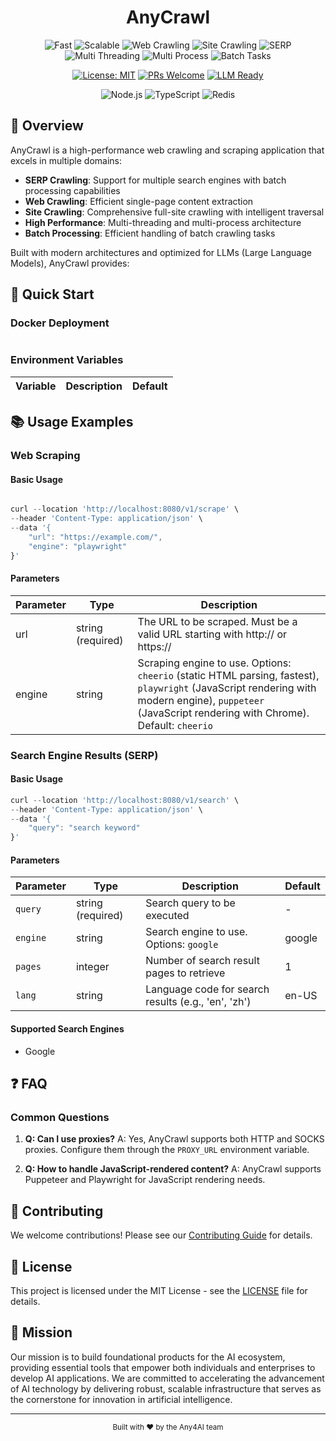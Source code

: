 <div align="center">

<h1>
  AnyCrawl
</h1>

<img src="https://img.shields.io/badge/⚡-Fast-blue" alt="Fast"/>
<img src="https://img.shields.io/badge/🚀-Scalable-orange" alt="Scalable"/>
<img src="https://img.shields.io/badge/🕷️-Web%20Crawling-ff69b4" alt="Web Crawling"/>
<img src="https://img.shields.io/badge/🌐-Site%20Crawling-9cf" alt="Site Crawling"/>
<img src="https://img.shields.io/badge/🔍-SERP%20(Multi%20Engines)-green" alt="SERP"/>
<img src="https://img.shields.io/badge/⚙️-Multi%20Threading-yellow" alt="Multi Threading"/>
<img src="https://img.shields.io/badge/🔄-Multi%20Process-purple" alt="Multi Process"/>
<img src="https://img.shields.io/badge/📦-Batch%20Tasks-red" alt="Batch Tasks"/>

[![License: MIT](https://img.shields.io/badge/License-MIT-yellow.svg)](https://opensource.org/licenses/MIT)
[![PRs Welcome](https://img.shields.io/badge/PRs-welcome-brightgreen.svg)](http://makeapullrequest.com)
[![LLM Ready](https://img.shields.io/badge/LLM-Ready-blueviolet)](https://github.com/any4ai/anycrawl)

<p align="center">
  <img src="https://img.shields.io/badge/Node.js-339933?style=for-the-badge&logo=nodedotjs&logoColor=white" alt="Node.js"/>
  <img src="https://img.shields.io/badge/TypeScript-007ACC?style=for-the-badge&logo=typescript&logoColor=white" alt="TypeScript"/>
  <img src="https://img.shields.io/badge/Redis-DC382D?style=for-the-badge&logo=redis&logoColor=white" alt="Redis"/>
</p>

</div>

## 📖 Overview

AnyCrawl is a high-performance web crawling and scraping application that excels in multiple domains:

- **SERP Crawling**: Support for multiple search engines with batch processing capabilities
- **Web Crawling**: Efficient single-page content extraction
- **Site Crawling**: Comprehensive full-site crawling with intelligent traversal
- **High Performance**: Multi-threading and multi-process architecture
- **Batch Processing**: Efficient handling of batch crawling tasks

Built with modern architectures and optimized for LLMs (Large Language Models), AnyCrawl provides:

## 🚀 Quick Start

### Docker Deployment

```bash

```

### Environment Variables

| Variable | Description | Default |
| -------- | ----------- | ------- |

## 📚 Usage Examples

### Web Scraping

#### Basic Usage

```typescript

curl --location 'http://localhost:8080/v1/scrape' \
--header 'Content-Type: application/json' \
--data '{
    "url": "https://example.com/",
    "engine": "playwright"
}'

```

#### Parameters

| Parameter | Type              | Description                                                                                                                                                                                           |
| --------- | ----------------- | ----------------------------------------------------------------------------------------------------------------------------------------------------------------------------------------------------- |
| url       | string (required) | The URL to be scraped. Must be a valid URL starting with http:// or https://                                                                                                                          |
| engine    | string            | Scraping engine to use. Options: `cheerio` (static HTML parsing, fastest), `playwright` (JavaScript rendering with modern engine), `puppeteer` (JavaScript rendering with Chrome). Default: `cheerio` |

### Search Engine Results (SERP)

#### Basic Usage

```typescript
curl --location 'http://localhost:8080/v1/search' \
--header 'Content-Type: application/json' \
--data '{
    "query": "search keyword"
}'
```

#### Parameters

| Parameter | Type              | Description                                         | Default |
| --------- | ----------------- | --------------------------------------------------- | ------- |
| `query`   | string (required) | Search query to be executed                         | -       |
| `engine`  | string            | Search engine to use. Options: `google`             | google  |
| `pages`   | integer           | Number of search result pages to retrieve           | 1       |
| `lang`    | string            | Language code for search results (e.g., 'en', 'zh') | en-US   |

#### Supported Search Engines

- Google

## ❓ FAQ

### Common Questions

1. **Q: Can I use proxies?**
   A: Yes, AnyCrawl supports both HTTP and SOCKS proxies. Configure them through the `PROXY_URL` environment variable.

2. **Q: How to handle JavaScript-rendered content?**
   A: AnyCrawl supports Puppeteer and Playwright for JavaScript rendering needs.

## 🤝 Contributing

We welcome contributions! Please see our [Contributing Guide](CONTRIBUTING.md) for details.

## 📄 License

This project is licensed under the MIT License - see the [LICENSE](LICENSE) file for details.

## 🎯 Mission

Our mission is to build foundational products for the AI ecosystem, providing essential tools that empower both individuals and enterprises to develop AI applications. We are committed to accelerating the advancement of AI technology by delivering robust, scalable infrastructure that serves as the cornerstone for innovation in artificial intelligence.

---

<div align="center">
  <sub>Built with ❤️ by the Any4AI team</sub>
</div>
